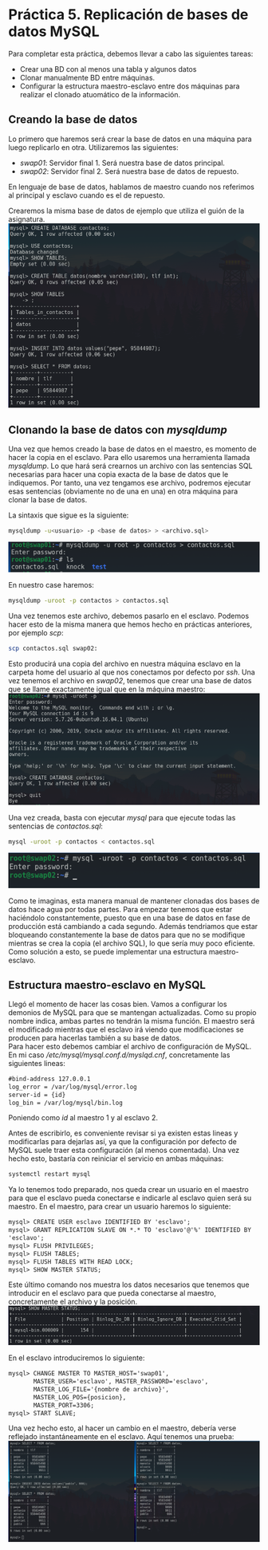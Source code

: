 # Práctica 5. Replicación de bases de datos MySQL

Para completar esta práctica, debemos llevar a cabo las siguientes tareas:
-   Crear una BD con al menos una tabla y algunos datos
-   Clonar manualmente BD entre máquinas.
-   Configurar la estructura maestro-esclavo entre dos máquinas para realizar el
    clonado atuomático de la información.

## Creando la base de datos
Lo primero que haremos será crear la base de datos en una máquina para luego
replicarlo en otra. Utilizaremos las siguientes:
-   _swap01_: Servidor final 1. Será nuestra base de datos principal.
-   _swap02_: Servidor final 2. Será nuestra base de datos de repuesto.

En lenguaje de base de datos, hablamos de maestro cuando nos referimos al principal
y esclavo cuando es el de repuesto.

Crearemos la misma base de datos de ejemplo que utiliza el guión de la
asignatura. 
![alt text](img/crear-maestro.png)

## Clonando la base de datos con _mysqldump_
Una vez que hemos creado la base de datos en el maestro, es momento de hacer la
copia en el esclavo. Para ello usaremos una herramienta llamada _mysqldump_. Lo
que hará será crearnos un archivo con las sentencias SQL necesarias para hacer una
copia exacta de la base de datos que le indiquemos. Por tanto, una vez tengamos
ese archivo, podremos ejecutar esas sentencias (obviamente no de una en una) en
otra máquina para clonar la base de datos.  

La sintaxis que sigue es la siguiente:
```bash
mysqldump -u<usuario> -p <base de datos> > <archivo.sql>
```
![alt text](img/crear-copia.png)

En nuestro case haremos:
```bash
mysqldump -uroot -p contactos > contactos.sql
```

Una vez tenemos este archivo, debemos pasarlo en el esclavo. Podemos hacer esto
de la misma manera que hemos hecho en prácticas anteriores, por ejemplo _scp_:
```bash
scp contactos.sql swap02:
```

Esto producirá una copia del archivo en nuestra máquina esclavo en la carpeta home del
usuario al que nos conectamos por defecto por _ssh_. Una vez tenemos el archivo
en _swap02_, tenemos que crear una base de datos que se llame exactamente igual
que en la máquina maestro:
![alt text](img/crear-esclavo.png)

Una vez creada, basta con ejecutar _mysql_ para que ejecute todas las sentencias
de _contactos.sql_:
```bash
mysql -uroot -p contactos < contactos.sql
```
![alt text](img/restaurar-copia.png)

Como te imaginas, esta manera manual de mantener clonadas dos bases de datos
hace agua por todas partes. Para empezar tenemos que estar haciéndolo
constantemente, puesto que en una base de datos en fase de producción está
cambiando a cada segundo. Además tendriamos que estar bloqueando constantemente
la base de datos para que no se modifique mientras se crea la copia (el archivo
SQL), lo que sería muy poco eficiente. Como solución a esto, se puede
implementar una estructura maestro-esclavo.

## Estructura maestro-esclavo en MySQL
Llegó el momento de hacer las cosas bien. Vamos a configurar los demonios de
MySQL para que se mantengan actualizadas. Como su propio nombre indica, ambas
partes no tendrán la misma función. El maestro será el modificado mientras que
el esclavo irá viendo que modificaciones se producen para hacerlas también a su
base de datos.  
Para hacer esto debemos cambiar el archivo de configuración de MySQL. En mi caso
_/etc/mysql/mysql.conf.d/myslqd.cnf_, concretamente las siguientes lineas:
```
#bind-address 127.0.0.1
log_error = /var/log/mysql/error.log
server-id = {id}
log_bin = /var/log/mysql/bin.log
```

Poniendo como _id_ al maestro 1 y al esclavo 2.  

Antes de escribirlo, es conveniente revisar si ya existen estas lineas y
modificarlas para dejarlas así, ya que la configuración por defecto de MySQL
suele traer esta configuración (al menos comentada). Una vez hecho esto,
bastaría con reiniciar el servicio en ambas máquinas:
```bash
systemctl restart mysql
```

Ya lo tenemos todo preparado, nos queda crear un usuario en el maestro para que
el esclavo pueda conectarse e indicarle al esclavo quien será su maestro. En el
maestro, para crear un usuario haremos lo siguiente:
```
mysql> CREATE USER esclavo IDENTIFIED BY 'esclavo';
mysql> GRANT REPLICATION SLAVE ON *.* TO 'esclavo'@'%' IDENTIFIED BY 'esclavo';
mysql> FLUSH PRIVILEGES;
mysql> FLUSH TABLES;
mysql> FLUSH TABLES WITH READ LOCK;
mysql> SHOW MASTER STATUS;
```

Este último comando nos muestra los datos necesarios que tenemos que introducir
en el esclavo para que pueda conectarse al maestro, concretamente el archivo y
la posición.  
![alt text](img/datos-maestro.png)

En el esclavo introduciremos lo siguiente:
```
mysql> CHANGE MASTER TO MASTER_HOST='swap01',
       MASTER_USER='esclavo', MASTER_PASSWORD='esclavo',
       MASTER_LOG_FILE='{nombre de archivo}',
       MASTER_LOG_POS={posicion},
       MASTER_PORT=3306;
mysql> START SLAVE;
```

Una vez hecho esto, al hacer un cambio en el maestro, debería verse reflejado
instantáneamente en el esclavo. Aquí tenemos una prueba:
![alt text](img/prueba.png)

